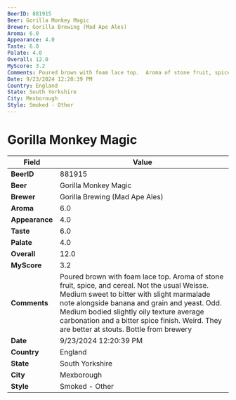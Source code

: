 ```yaml
---
BeerID: 881915
Beer: Gorilla Monkey Magic
Brewer: Gorilla Brewing (Mad Ape Ales)
Aroma: 6.0
Appearance: 4.0
Taste: 6.0
Palate: 4.0
Overall: 12.0
MyScore: 3.2
Comments: Poured brown with foam lace top.  Aroma of stone fruit, spice, and cereal. Not the usual Weisse.  Medium sweet to bitter with slight marmalade note alongside banana and grain and yeast. Odd. Medium bodied slightly oily texture average carbonation and a bitter spice finish.  Weird. They are better at stouts. Bottle from brewery
Date: 9/23/2024 12:20:39 PM
Country: England
State: South Yorkshire
City: Mexborough
Style: Smoked - Other
---
```


# Gorilla Monkey Magic

| Field         | Value |
|---------------|-------|
| **BeerID** | 881915 |
| **Beer** | Gorilla Monkey Magic |
| **Brewer** | Gorilla Brewing (Mad Ape Ales) |
| **Aroma** | 6.0 |
| **Appearance** | 4.0 |
| **Taste** | 6.0 |
| **Palate** | 4.0 |
| **Overall** | 12.0 |
| **MyScore** | 3.2 |
| **Comments** | Poured brown with foam lace top.  Aroma of stone fruit, spice, and cereal. Not the usual Weisse.  Medium sweet to bitter with slight marmalade note alongside banana and grain and yeast. Odd. Medium bodied slightly oily texture average carbonation and a bitter spice finish.  Weird. They are better at stouts. Bottle from brewery  |
| **Date** | 9/23/2024 12:20:39 PM |
| **Country** | England |
| **State** | South Yorkshire |
| **City** | Mexborough |
| **Style** | Smoked - Other |

